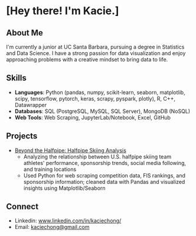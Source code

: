 # [Hey there! I'm Kacie.]

## About Me
I'm currently a junior at UC Santa Barbara, pursuing a degree in Statistics and Data Science. I have a strong passion for data visualization and enjoy approaching problems with a creative mindset to bring data to life.

## Skills
- **Languages**: Python (pandas, numpy, scikit-learn, seaborn, matplotlib, scipy, tensorflow, pytorch, keras, scrapy, pyspark, plotly), R, C++, Datawrapper
- **Databases**: SQL (PostgreSQL, MySQL, SQL Server), MongoDB (NoSQL)
- **Web Tools**: Web Scraping, JupyterLab/Notebook, Excel, GitHub

## Projects
- [Beyond the Halfpipe: Halfpipe Skiing Analysis](https://github.com/kaciechong/BeyondtheHalfpipe)
  - Analyzing the relationship between U.S. halfpipe skiing team athletes' performance, sponsorship trends, social media following, and training locations
  - Used Python for web scraping competition data, FIS rankings, and sponsorship information; cleaned data with Pandas and visualized insights using Matplotlib/Seaborn
    
## Connect
- Linkedin: www.linkedin.com/in/kaciechong/
- Email: kaciechong@gmail.com
